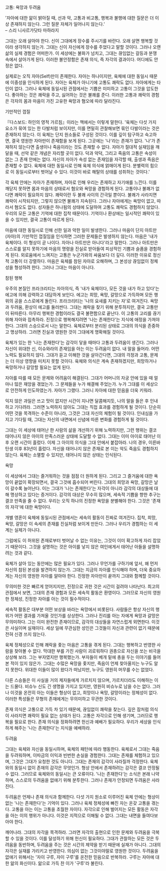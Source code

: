 고통: 욕망과 두려움

'자아에 대한 앎이 밝아질 때,
 선과 악,
 고통과 비고통,
 행복과 불행에 대한 질문은 더 이상 존재하지 않는다.
그런 질문 자체가 일어나지 않는다.'  
– 스리 니사르가닷타 마하라지

그대는 오래 살아야 한다.
신이 그대에게 장수를 주시기를 바란다.
오래 살면 행복할 것이라 생각하지 않는가.
그대는 신이 자신에게 장수를 주었다고 말할 것이다.
그러나 오랜 삶의 실제 경험은 어떠한가.
이 세상에는 불화가 넘치고,
 그대는 끊임없는 갈등과 분쟁 속에서 살아가게 된다.
이러한 불안정함은 존재 의식,
 즉 자각의 결과이다.
어디에도 안정은 없다.

실제로는 오직 자아(Self)만이 존재한다.
자아는 하나이지만,
 육체에 대한 동일시 때문에 이중성을 인식하게 된다.
자아는 육체가 아니기에 고통도 쾌락도 없다.
자아에게는 타인이 없다.
그러나 육체에 동일시된 관점에서는 기쁨은 미미하고 고통이 그것을 압도한다.
좋아하는 것은 쾌락을 주고,
 싫어하는 것은 불쾌를 준다.
이러한 고통과 쾌락의 경험은 각자의 몸과 마음이 가진 고유한 욕망과 혐오에 따라 달라진다.

기만적인 껍질

『다스보드: 하인의 영적 가르침』이라는 책에서는 이렇게 말한다.
'육체는 다섯 가지 요소가 묶여 있는 한 다발처럼 보이지만,
 이를 면밀히 관찰해보면 묶인 다발이라는 것은 존재하지 않는다.
이 육체는 단지 원소들로 구성된 것이다.
이를 깊이 탐구하고 숙고하면,
 결국 영원한 자아만이 존재함을 보게 된다.
그곳에는 '나'라는 존재가 없다.
'나'가 존재하지 않는다면 출생이나 죽음이라는 것도 존재할 수 없다.
자아가 절대적 실재임을 깨달을 때,
 선악 같은 개념은 자리할 곳이 없다.
덕과 악덕,
 그리고 죽음의 고통은 속성이 없는 그 존재 안에는 없다.
자신의 자아가 속성 없는 존재임을 자각할 때,
 출생과 죽음은 존재할 수 없다.
육체에 대한 동일시로 인해 육체 의식에 얽매이게 된다.
분별력의 힘으로 이 동일시로부터 벗어날 수 있다.
이것이 바로 해탈의 상태를 성취하는 것이다.'

각 육체 안에는 자아가 존재하며,
 자아로 인해 우리는 존재하고 자기애를 느낀다.
이를 깨닫지 못하면 몸과 마음의 상태로서 혐오와 욕망을 경험하게 된다.
고통이나 불쾌가 없다면 쾌락이 필요하지 않다.
쾌락이란 두 불쾌 사이의 간극일 뿐이다.
불쾌가 사라지면 쾌락이 시작되지만,
 그렇지 않으면 불쾌가 지속된다.
그러나 자아에게는 욕망이 없고,
 따라서 혐오도 없다.
성자들은 하나됨의 상태에 도달하여 고통도 쾌락도 경험하지 않았다.
우리의 모든 고통은 기억에 대한 집착 때문이다.
기억이나 환상에는 일시적인 쾌락이 있을 수 있지만,
 결국 고통이 따르게 된다.

마음에 대한 동일시로 인해 선한 일과 악한 일이 발생한다.
그러나 마음이 단지 아트만(자아)의 기만적인 껍질임을 인식하면 그러한 문제들은 발생하지 않는다.
마음은 '내가 육체이다.
이 형상이 곧 나이다.
자아나 아트만은 아니다'라고 말한다.
그러나 아트만은 스스로를 알지 못하기에 마음의 명령을 진실로 받아들여 피상적인 기쁨과 슬픔을 경험하게 된다.
외로움에서 느껴지는 고통은 누군가와의 싸움보다 더 깊다.
이러한 이유로 정신적 고통이 더 강렬하다.
마음은 육체를 참된 자아로 오해하며,
 그 본성상 끊임없이 정체성을 형성하려 한다.
그러나 그대는 마음이 아니다.

참된 행복

우주의 본질인 프라크리티는 자아의식,
 즉 '내가 육체이다,
 모든 것을 내가 하고 있다'는 에고에 의해 강력하고 대담하게 보인다.
에고는 희망,
 욕망,
 갈망으로 가득하며 모든 행위의 공을 스스로에게 돌린다.
프라크리티는 '나의 요새를 지키는 자'로 여겨진다.
욕망과 두려움,
 환상이 에고를 둘러싼다.
그대는 쾌락을 찾기 위해 분투하지만,
 결국 고통만이 뒤따른다.
아무리 행복한 경험이라도 결국 불편함으로 끝난다.
이 고통의 고리를 끊기 위해 자아와 접촉하라.
진정으로 행복해지려면 '나는 존재한다'는 지식에 애정을 가져야 한다.
그대의 스승으로서 나는 말한다.
육체로부터 분리된 상태로 그대의 의식을 존중하고 명상하라.
그러면 진실과 영원한 것이 그대에게 명확해질 것이다.

육체가 있는 한 '나는 존재한다'는 감각이 닿을 때마다 고통과 두려움이 생긴다.
그러나 자신이 위대한 신,
 이슈와라의 존재임을 아는 이는 두려움이 없다.
내 말을 들어라.
어떤 노력도 필요하지 않다.
그대가 듣고 이해한 것을 살아간다면,
 그대의 걱정과 고통,
 문제는 더 이상 영향을 미치지 못할 것이다.
육체와 의식은 계속 존재하겠지만,
 희망하거나 욕망하거나 갈망할 필요는 없게 된다.

자아를 따를 때 모든 문제와 어려움이 해결된다.
그대가 어머니의 자궁 안에 있을 때 얼마나 많은 재앙을 겪었는가.
그 문제들을 누가 해결해 주었는가.
누가 그대를 이 세상으로 안전하게 인도하였는가.
자아가 그랬다.
그러니 자아에 대한 믿음을 더욱 키워라.

익지 않은 과일은 쓰고 맛이 없지만 시간이 지나면 달콤해지듯,
 나의 말을 들은 후 인내하고 기다려라.
그러면 노력하지 않아도 그대는 직접 효과를 경험하게 될 것이다.
단순히 어떤 것을 목격하는 수준이 아니라,
 그것은 그대 자신의 체험이 될 것이다.
인내심을 가지고 기다릴 때,
 그대는 자신의 내면에서 신념에 따른 변화를 경험하게 될 것이다.

그대는 이 세상에 태어난 한 사람의 삶을 개선하기 위해 노력하지만,
 그런 행위는 결코 태어나지 않은 아이의 만족스러운 상태에 도달할 수 없다.
그대는 이미 아이로 태어난 이후 오랜 시간이 흘렀다.
이제 그 아이의 의식을 그대 안에서 붙잡아라.
나의 경우,
 이른바 탄생 이후 83년이 흘렀다.
자신을 태어나지 않은 존재로 본 이는 악도 죽음도 경험하지 않는다.
육체는 소멸할 수 있지만,
 태어나지 않은 상태는 인식된다.

욕망

이 세상에서 그대는 즐거워하는 것을 점점 더 원하게 된다.
그리고 그 즐거움에 대한 욕망이 끝없이 확장되면서,
 결국 그것에 흡수되어 버린다.
그대의 희망과 욕망,
 갈망은 날이 갈수록 늘어난다.
이는 그대가 '나는 존재한다'는 자각이 아니라 감각의 대상들에 대해 명상하고 있다는 증거이다.
감각의 대상은 무수히 많으며,
 세속적 기쁨을 향한 추구는 결코 만족을 줄 수 없다.
우리는 오직 하나의 진정한 욕망을 분별해야 한다.
그것은 '존재의 자각'에 대한 욕망이다.

개별 영혼이 육체에 동일시된 관점에서는 세속의 활동이 진짜로 여겨진다.
집착,
 희망,
 욕망,
 갈망은 이 속세의 존재를 진실처럼 보이게 만든다.
그러나 우리가 경험하는 이 세계는 실제가 아니다.


그럼에도 이 허위된 존재로부터 벗어날 수 없는 이유는,
 그것이 이미 확고하게 자리 잡았기 때문이다.
그것을 설명하는 것은 아이를 낳지 않은 여인에게서 태어난 아들을 설명하려는 것과 같다.

육체가 살아 있는 동안에는 많은 필요가 있다.
그러나 무언가를 구하기에 앞서,
 왜 먼저 자신의 참된 본성을 발견하지 않는가.
그대는 지금의 자아를 인식해야 하며,
 더욱 중요하게는 자신의 영원한 자아를 알아야 한다.
진정한 자아만이 끝까지 그대와 함께할 것이다.

무의미한 것은 빠르게 얻어지지만,
 진정으로 귀한 것은 시간이 걸려야 나타난다.
최고의 관점에서 보면,
 그대의 존재 경험과 모든 세속적 활동은 환영이다.
그러므로 자신의 영원한 정체성,
 진정한 자아를 아는 것이 필수적이다.

세속적 활동은 대부분 어떤 보상을 바라는 욕망에서 비롯된다.
사람들은 항상 자신의 행위가 어떤 결과를 가져올 것인가를 상상한다.
그러나 진리를 아는 자에게 욕망과 갈망은 무의미하다.
그는 이미 완전한 존재이므로,
 감각의 대상들을 자연스럽게 외면한다.
이것은 사실이며 실재이다.
세상 일에 무관심한 성인은 그것들이 자신과 관련이 없기 때문에 전혀 신경 쓰지 않는다.

육체 정체성으로 인해 쾌락을 좇는 마음은 고통을 겪게 된다.
그대는 행복하고 번영한 사람을 찾아볼 수 없다.
막대한 부를 가진 사람이 괴로워하다 권총으로 자신을 쏘는 비극을 상상해 보라.
그는 부자였지만 행복했는가.
부자들이 베개 밑에 총을 두는 이야기를 들어본 적이 있지 않은가.
그대는 수많은 욕망을 좇지만,
 죽음이 언제 찾아올지는 누구도 알지 못한다.
위대한 이들이 많이 왔다가 떠났지만,
 누구도 영원히 머무를 수는 없었다.

다른 스승들은 이 사실을 거의 제자들에게 가르치지 않으며,
 가르치더라도 이해하는 이는 드물다.
비슈누 신도 긴 생명을 가지고 있지만,
 영원히 비슈누로 남을 수는 없다.
그러나 이것을 온전히 아는 이들은 형상이 없고,
 희망이나 욕망,
 갈망이라는 정체성이 없다.
이러한 특성들은 무형의 존재에게는 무의미하고 무관한 것이다.

존재 의식은 고통으로 가득 차 있기 때문에,
 끊임없이 쾌락을 찾는다.
깊은 잠처럼 의식이 사라지면 쾌락이 필요 없는 상태가 된다.
고통은 자각으로 인해 생기며,
 그러므로 행복을 필요로 한다.
존재 의식을 정화하려면 헌신과 예배가 필요하다.
우리가 세상을 인식하게 해주는 '나는 존재한다'는 지식을 예배하라.

두려움

그대는 육체와 자신을 동일시하며,
 육체의 패턴에 따라 행동한다.
육체로서 그대는 죽음을 두려워하며,
 이따금의 이익과 빈번한 손실을 경험한다.
그대는 존재를 체험하고 있으며,
 그것은 그대가 요청한 것도 아니다.
그대는 존재의 감각이 사라질까 걱정한다.
육체와의 동일시 없이 존재의 감각은 무엇인가.
형상 안에서 존재하려는 감각은 결코 안정될 수 없다.
그러므로 육체와의 동일시는 큰 오류이다.
'나는 존재한다'는 소식은 본래 나약하며,
 스스로의 두려움을 없애기 위해 분투한다.
그러나 존재가 안정되면 두려움은 사라진다.

두려움은 언제나 존재 의식과 함께한다.
다섯 가지 원소로 이루어진 육체 안에는 형상이 없는 '나는 존재한다'는 기억이 있다.
그러나 육체 정체성에 빠진 자는 온갖 고통을 겪는다.
고통을 아는 이는 고통을 초월한 자이다.
자각으로 인해 벌어지는 모든 활동은 자각을 아는 이의 행위가 아니다.
이것은 지적으로 이해될 수 없다.
그대는 내면을 들여다보아야 한다.

깨어나라.
그대의 자각을 목격하라.
그러면 자각의 출현으로 인한 문제와 두려움을 극복할 수 있을 것이다.
이를 달성하기 위해 헌신이 필요하다.
그대가 관찰하는 모든 것은 두려움을 동반하며,
 두려움을 주는 것은 시간의 제약을 받기 때문에 실재가 아니다.
그대의 자각은 실재를 가리키고 반영한다.
의심이 없는 그것이야말로 영원한 것이다.
두려움을 없애기 위해서는 '자이 구루,
 자이 구루'를 온전한 믿음으로 반복하라.
구루는 자아에 대한 앎의 화신이다.
앎으로 가득 찬 이가 '구루'라 불린다.
